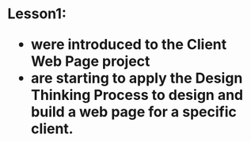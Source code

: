 <h1>Lesson1:

* were introduced to the Client Web Page project
* are starting to apply the Design Thinking Process to design and build a web page for a specific client.
